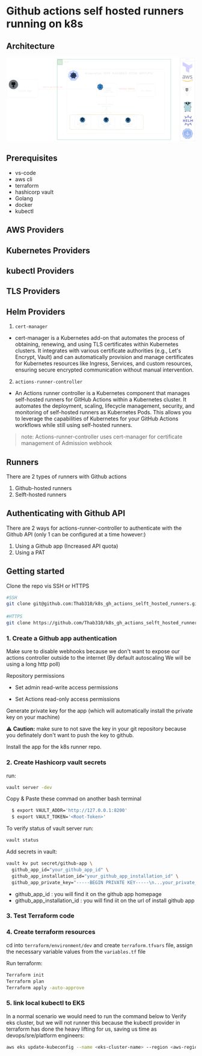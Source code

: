 # Github actions self hosted runners running on k8s
## Architecture
![architecture](/images/Untitled-2023-03-01-2339.png)
## Prerequisites
* vs-code
* aws cli
* terraform
* hashicorp vault
* Golang
* docker
* kubectl
## AWS Providers
## Kubernetes Providers
## kubectl Providers
## TLS Providers
## Helm Providers
1. ``cert-manager``
  -  cert-manager is a Kubernetes add-on that automates the process of obtaining, renewing, and using TLS certificates within Kubernetes clusters. It integrates with various certificate authorities (e.g., Let's Encrypt, Vault) and can automatically provision and manage certificates for Kubernetes resources like Ingress, Services, and custom resources, ensuring secure encrypted communication without manual intervention.


2. ``actions-runner-controller``
- An Actions runner controller is a Kubernetes component that manages self-hosted runners for GitHub Actions within a Kubernetes cluster. It automates the deployment, scaling, lifecycle management, security, and monitoring of self-hosted runners as Kubernetes Pods. This allows you to leverage the capabilities of Kubernetes for your GitHub Actions workflows while still using self-hosted runners.
> note: Actions-runner-controller uses cert-manager for certificate management of Admission webhook
## Runners
There are 2 types of runners with Github actions
1. Github-hosted runners
2. Selft-hosted runners

## Authenticating with Github API

There are 2 ways for actions-runner-controller to authenticate with the Github API (only 1 can be configured at a time however:)
1. Using a Github app (Increased API quota)
2. Using a PAT 

## Getting started

Clone the repo vis SSH or HTTPS
  ```bash
  #SSH
  git clone git@github.com:Thab310/k8s_gh_actions_selft_hosted_runners.git

  #HTTPS
  git clone https://github.com/Thab310/k8s_gh_actions_selft_hosted_runners.git

  ````

### 1. Create a Github app authentication

 Make sure to disable webhooks because we don't want to expose our actions controller outside to the internet (By default autoscaling We will be using a long http poll)


Repository permissions

* Set admin read-write access permissions

* Set Actions read-only access permissions

Generate private key for the app (which will automatically install the private key on your machine) 

:warning: **Caution:** make sure to not save the key in your git repository because you definately don't want to push the key to github.

Install the app for the k8s runner repo.


### 2. Create Hashicorp vault secrets
run:
```bash
vault server -dev
```

Copy & Paste these commad on another bash terminal
```bash
  $ export VAULT_ADDR='http://127.0.0.1:8200'
  $ export VAULT_TOKEN='<Root-Token>'
```

To verify status of vault server run:
```bash
vault status
```
Add secrets in vault:
```bash
vault kv put secret/github-app \
  github_app_id="your_github_app_id" \
  github_app_installation_id="your_github_app_installation_id" \
  github_app_private_key="-----BEGIN PRIVATE KEY-----\n...your_private_key...\n-----END PRIVATE KEY-----"
```
* github_app_id : you will find it on the github app homepage
* github_app_installation_id : you will find iit on the url of install github app

### 3. Test Terraform code 

### 4. Create terraform resources
cd into `terraform/environment/dev` and create `terraform.tfvars` file, assign the necessary variable values from the `variables.tf` file

Run terraform:
```bash
Terraform init
Terraform plan
Terraform apply -auto-approve 
```

### 5. link local kubectl to EKS

In a normal scenario we would need to run the command below to 
Verify eks cluster, but we will not runner this because the kubectl provider in terraform has done the heavy lifting for us, saving us time as devops/sre/platform engineers:
```bash
aws eks update-kubeconfig --name <eks-cluster-name> --region <aws-region>
```
